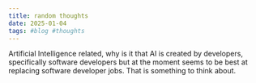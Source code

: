```yaml
---
title: random thoughts
date: 2025-01-04
tags: #blog #thoughts
---
```

Artificial Intelligence related,
why is it that AI is created by developers, specifically software developers but at the moment seems to be best at replacing software developer jobs. That is something to think about.